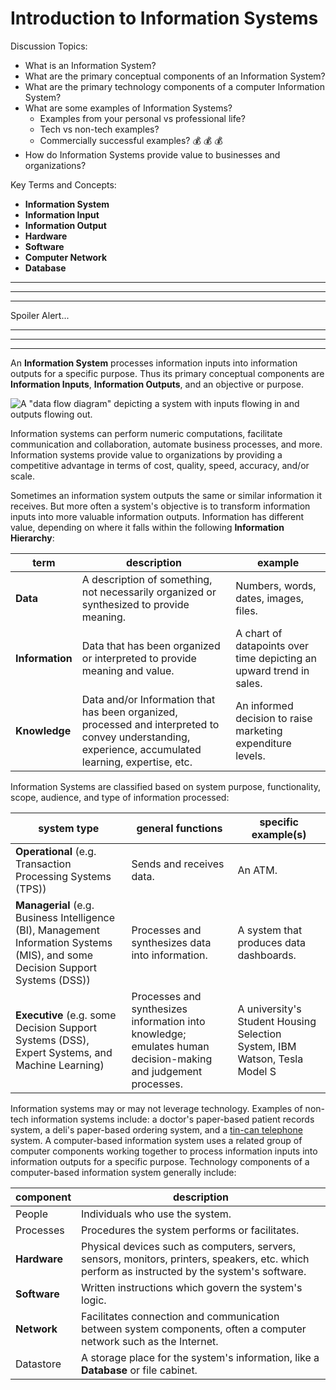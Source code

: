 # Introduction to Information Systems

Discussion Topics:

  + What is an Information System?
  + What are the primary conceptual components of an Information System?  
  + What are the primary technology components of a computer Information System?
  + What are some examples of Information Systems?
    + Examples from your personal vs professional life?
    + Tech vs non-tech examples?
    + Commercially successful examples? :moneybag: :moneybag: :moneybag:
  + How do Information Systems provide value to businesses and organizations?

Key Terms and Concepts:

  + **Information System**
  + **Information Input**
  + **Information Output**
  + **Hardware**
  + **Software**
  + **Computer Network**
  + **Database**

<hr>

<hr>

<hr>

Spoiler Alert...

<hr>

<hr>

<hr>

An **Information System** processes information inputs into information outputs for a specific purpose. Thus its primary conceptual components are **Information Inputs**, **Information Outputs**, and an objective or purpose.

![A "data flow diagram" depicting a system with inputs flowing in and outputs flowing out.](example-data-flow-diagram.png)

Information systems can perform numeric computations, facilitate communication and collaboration, automate business processes, and more. Information systems provide value to organizations by providing a competitive advantage in terms of cost, quality, speed, accuracy, and/or scale.

Sometimes an information system outputs the same or similar information it receives. But more often a system's objective is to transform information inputs into more valuable information outputs. Information has different value, depending on where it falls within the following **Information Hierarchy**:

term | description | example
--- | --- | ---
**Data** | A description of something, not necessarily organized or synthesized to provide meaning. | Numbers, words, dates, images, files.
**Information** | Data that has been organized or interpreted to provide meaning and value. | A chart of datapoints over time depicting an upward trend in sales.
**Knowledge** | Data and/or Information that has been organized, processed and interpreted to convey understanding, experience, accumulated learning, expertise, etc. | An informed decision to raise marketing expenditure levels.

Information Systems are classified
 based on
  system purpose,
  functionality,
  scope,
  audience,
  and type of information processed:

system type | general functions |  specific example(s)
--- | --- | ---
**Operational** (e.g. Transaction Processing Systems (TPS))| Sends and receives data. | An ATM.
**Managerial** (e.g. Business Intelligence (BI), Management Information Systems (MIS), and some Decision Support Systems (DSS)) | Processes and synthesizes data into information. | A system that produces data dashboards.
**Executive** (e.g. some Decision Support Systems (DSS), Expert Systems, and Machine Learning) | Processes and synthesizes information into knowledge; emulates human decision-making and judgement processes. | A university's Student Housing Selection System, IBM Watson, Tesla Model S

Information systems may or may not leverage technology. Examples of non-tech information systems include: a doctor's paper-based patient records system, a deli's paper-based ordering system, and a [tin-can telephone](https://thumbs.dreamstime.com/z/tin-can-telephones-968914.jpg) system.
 A computer-based information system uses
 a related group of computer components working together
 to process information inputs into information outputs
 for a specific purpose. Technology components of a computer-based information system generally include:

component | description
--- | ---
People | Individuals who use the system.
Processes | Procedures the system performs or facilitates.
**Hardware** | Physical devices such as computers, servers, sensors, monitors, printers, speakers, etc. which perform as instructed by the system's software.
**Software** | Written instructions which govern the system's logic.
**Network** | Facilitates connection and communication between system components, often a computer network such as the Internet.
Datastore | A storage place for the system's information, like a **Database** or file cabinet.
